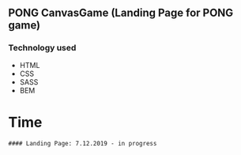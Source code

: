 ## PONG CanvasGame (Landing Page for PONG game)

### Technology used
* HTML
* CSS
* SASS
* BEM

# Time 

```
#### Landing Page: 7.12.2019 - in progress
```

